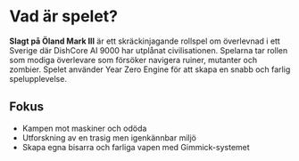 # Vad är spelet?

**Slagt på Öland Mark III** är ett skräckinjagande rollspel om överlevnad i ett Sverige där DishCore AI 9000 har utplånat civilisationen. Spelarna tar rollen som modiga överlevare som försöker navigera ruiner, mutanter och zombier. Spelet använder Year Zero Engine för att skapa en snabb och farlig spelupplevelse.

## Fokus

- Kampen mot maskiner och odöda
- Utforskning av en trasig men igenkännbar miljö
- Skapa egna bisarra och farliga vapen med Gimmick-systemet
